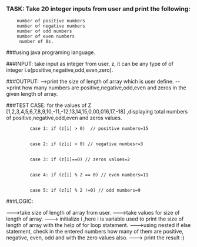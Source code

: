 ### TASK: Take 20 integer inputs from user and print the following:
        number of positive numbers
        number of negative numbers
        number of odd numbers
        number of even numbers
         number of 0s.
###using java programing language.

###INPUT: take input as integer from user, z, it can be any type of of integer i.e(positive,negative,odd,even,zero).

###OUTPUT: 
        -->print the size of length of array which is user define.
        -->print how many numbers are positive,negative,odd,even and zeros in the given length of array.
        
###TEST CASE: for the values of Z  [1,2,3,4,5,6,7,8,9,10,-11,-12,13,14,15,0,00,016,17,-18] ,displaying total numbers of positive,negative,odd,even and zeros values.
                 
             case 1: if (z[i] > 0)  // positive numbers=15 
             
                  
             case 2: if (z[i] < 0) // negative numbesr=3
                
            
             case 3: if (z[i]==0) // zeros values=2 
                
           
             case 4: if (z[i] % 2 == 0) // even numbers=11
                   
            
             case 5: if (z[i] % 2 !=0) // odd numbers=9  
                

###LOGIC: 

--->take size of length of array from user.
--->take values for size of length of array.
---> initialize i ,here i is variable used to print the size of length of array with the help of for loop statement.
--->using nested if else statement, check in the entered numbers how many of them are positive,
                                                                                      negative,
                                                                                      even,
                                                                                      odd and with the zero values also.
---> print the result :)                                                                                   
                
